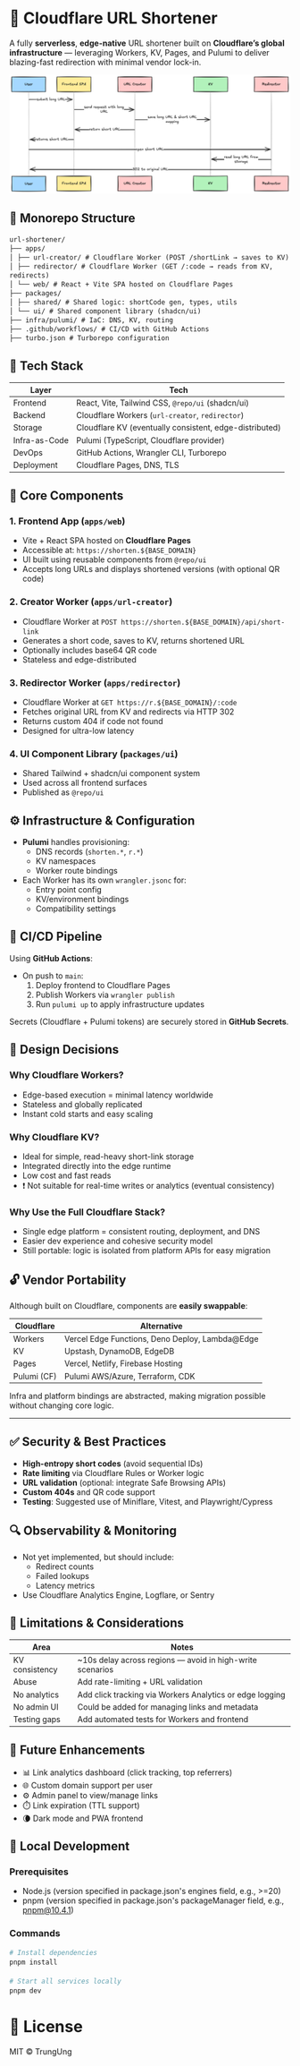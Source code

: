 # 🔗 Cloudflare URL Shortener

A fully **serverless**, **edge-native** URL shortener built on **Cloudflare’s global infrastructure** — leveraging Workers, KV, Pages, and Pulumi to deliver blazing-fast redirection with minimal vendor lock-in.

![Architecture Diagram](./assets/url-shortener.png)

## 📁 Monorepo Structure

```
url-shortener/
├── apps/
│ ├── url-creator/ # Cloudflare Worker (POST /shortLink → saves to KV)
│ ├── redirector/ # Cloudflare Worker (GET /:code → reads from KV, redirects)
│ └── web/ # React + Vite SPA hosted on Cloudflare Pages
├── packages/
│ ├── shared/ # Shared logic: shortCode gen, types, utils
│ └── ui/ # Shared component library (shadcn/ui)
├── infra/pulumi/ # IaC: DNS, KV, routing
├── .github/workflows/ # CI/CD with GitHub Actions
├── turbo.json # Turborepo configuration
```

## 🧰 Tech Stack

| Layer         | Tech                                                    |
| ------------- | ------------------------------------------------------- |
| Frontend      | React, Vite, Tailwind CSS, `@repo/ui` (shadcn/ui)       |
| Backend       | Cloudflare Workers (`url-creator`, `redirector`)        |
| Storage       | Cloudflare KV (eventually consistent, edge-distributed) |
| Infra-as-Code | Pulumi (TypeScript, Cloudflare provider)                |
| DevOps        | GitHub Actions, Wrangler CLI, Turborepo                 |
| Deployment    | Cloudflare Pages, DNS, TLS                              |

## 🧩 Core Components

### 1. **Frontend App** (`apps/web`)

- Vite + React SPA hosted on **Cloudflare Pages**
- Accessible at: `https://shorten.${BASE_DOMAIN}`
- UI built using reusable components from `@repo/ui`
- Accepts long URLs and displays shortened versions (with optional QR code)

### 2. **Creator Worker** (`apps/url-creator`)

- Cloudflare Worker at `POST https://shorten.${BASE_DOMAIN}/api/short-link`
- Generates a short code, saves to KV, returns shortened URL
- Optionally includes base64 QR code
- Stateless and edge-distributed

### 3. **Redirector Worker** (`apps/redirector`)

- Cloudflare Worker at `GET https://r.${BASE_DOMAIN}/:code`
- Fetches original URL from KV and redirects via HTTP 302
- Returns custom 404 if code not found
- Designed for ultra-low latency

### 4. **UI Component Library** (`packages/ui`)

- Shared Tailwind + shadcn/ui component system
- Used across all frontend surfaces
- Published as `@repo/ui`

## ⚙️ Infrastructure & Configuration

- **Pulumi** handles provisioning:
  - DNS records (`shorten.*`, `r.*`)
  - KV namespaces
  - Worker route bindings
- Each Worker has its own `wrangler.jsonc` for:
  - Entry point config
  - KV/environment bindings
  - Compatibility settings

## 🔄 CI/CD Pipeline

Using **GitHub Actions**:

- On push to `main`:
  1. Deploy frontend to Cloudflare Pages
  2. Publish Workers via `wrangler publish`
  3. Run `pulumi up` to apply infrastructure updates

Secrets (Cloudflare + Pulumi tokens) are securely stored in **GitHub Secrets**.

## 🧠 Design Decisions

### Why Cloudflare Workers?

- Edge-based execution = minimal latency worldwide
- Stateless and globally replicated
- Instant cold starts and easy scaling

### Why Cloudflare KV?

- Ideal for simple, read-heavy short-link storage
- Integrated directly into the edge runtime
- Low cost and fast reads
- ❗ Not suitable for real-time writes or analytics (eventual consistency)

### Why Use the Full Cloudflare Stack?

- Single edge platform = consistent routing, deployment, and DNS
- Easier dev experience and cohesive security model
- Still portable: logic is isolated from platform APIs for easy migration

## 🔓 Vendor Portability

Although built on Cloudflare, components are **easily swappable**:

| Cloudflare  | Alternative                                     |
| ----------- | ----------------------------------------------- |
| Workers     | Vercel Edge Functions, Deno Deploy, Lambda@Edge |
| KV          | Upstash, DynamoDB, EdgeDB                       |
| Pages       | Vercel, Netlify, Firebase Hosting               |
| Pulumi (CF) | Pulumi AWS/Azure, Terraform, CDK                |

Infra and platform bindings are abstracted, making migration possible without changing core logic.

---

## ✅ Security & Best Practices

- **High-entropy short codes** (avoid sequential IDs)
- **Rate limiting** via Cloudflare Rules or Worker logic
- **URL validation** (optional: integrate Safe Browsing APIs)
- **Custom 404s** and QR code support
- **Testing**: Suggested use of Miniflare, Vitest, and Playwright/Cypress

## 🔍 Observability & Monitoring

- Not yet implemented, but should include:
  - Redirect counts
  - Failed lookups
  - Latency metrics
- Use Cloudflare Analytics Engine, Logflare, or Sentry

## 🚧 Limitations & Considerations

| Area           | Notes                                                     |
| -------------- | --------------------------------------------------------- |
| KV consistency | ~10s delay across regions — avoid in high-write scenarios |
| Abuse          | Add rate-limiting + URL validation                        |
| No analytics   | Add click tracking via Workers Analytics or edge logging  |
| No admin UI    | Could be added for managing links and metadata            |
| Testing gaps   | Add automated tests for Workers and frontend              |

## 🚀 Future Enhancements

- 📊 Link analytics dashboard (click tracking, top referrers)
- 🌐 Custom domain support per user
- ⚙️ Admin panel to view/manage links
- ⏱️ Link expiration (TTL support)
- 🌘 Dark mode and PWA frontend

## 🧪 Local Development

### Prerequisites

- Node.js (version specified in package.json's engines field, e.g., >=20)
- pnpm (version specified in package.json's packageManager field, e.g., pnpm@10.4.1)

### Commands

```bash
# Install dependencies
pnpm install

# Start all services locally
pnpm dev
```

# 📜 License

MIT © TrungUng
